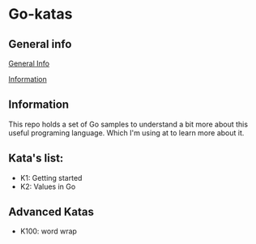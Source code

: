 # Go-katas

## General info

[General Info](#general-info)

[Information](#information)

## Information

This repo holds a set of Go samples to understand a bit more about this useful programing language. Which I'm using at to learn more about it.

## Kata's list:

- K1: Getting started
- K2: Values in Go

## Advanced Katas
- K100: word wrap 
